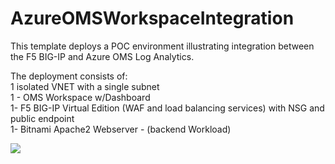 # AzureOMSWorkspaceIntegration

<p>This template deploys a POC environment illustrating integration between the F5 BIG-IP and Azure OMS Log Analytics.</P>
<P>The deployment consists of: <br> 1 isolated VNET with a single subnet <br> 1 - OMS Workspace w/Dashboard<br> 1- F5 BIG-IP Virtual Edition (WAF and load balancing services) with NSG and public endpoint<br> 1- Bitnami Apache2 Webserver - (backend Workload)
<br></P><a href="https://portal.azure.com/#create/Microsoft.Template/uri/https%3A%2F%2Fraw.githubusercontent.com%2Fgregcoward%2FAzureOMSWorkspaceIntegration%2Fmaster%2Fazuredeploy.json"><img src="http://azuredeploy.net/deploybutton.png"></a>
